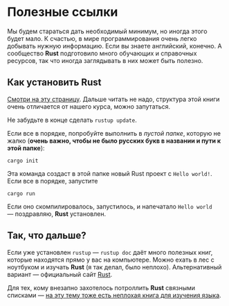 # Полезные ссылки

Мы будем стараться дать необходимый минимум, но иногда этого будет мало. К счастью, в мире программирования очень легко добывать нужную информацию. Если вы знаете английский, конечно. А сообщество **Rust** подготовило много обучающих и справочных ресурсов, так что иногда заглядывать в них может быть полезно.

## Как установить Rust

[Смотри на эту страницу](https://doc.rust-lang.ru/book/ch01-01-installation.html). Дальше читать не надо, структура этой книги очень отличается от нашего курса, можно запутаться.

Не забудьте в конце сделать `rustup update`.

Если все в порядке, попробуйте выполнить в _пустой папке_, которую не жалко (**очень важно, чтобы не было русских букв в названии и пути к этой папке**):

`cargo init`

Эта команда создаст в этой папке новый Rust проект с `Hello world!`. Если все в порядке, запустите

`cargo run`

Если оно скомпилировалось, запустилось, и напечатало `Hello world` — поздравляю, **Rust** установлен.

## Так, что дальше?

Если уже установлен `rustup` — `rustup doc` даёт много полезных книг, которые находятся прямо у вас на компьютере. Можно ехать в лес с ноутбуком и изучать **Rust** (я так делал, было неплохо). Альтернативный вариант — официальный сайт [Rust](https://www.rust-lang.org/learn).

Для тех, кому внезапно захотелось потроллить **Rust** связными списками — [на эту тему тоже есть неплохая книга для изучения языка](https://rust-unofficial.github.io/too-many-lists/).

